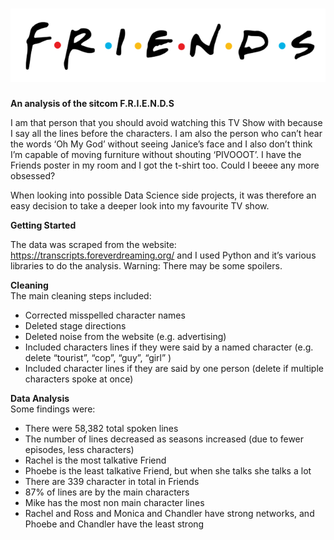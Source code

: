 # ![FRIENDS](FRIENDS_logo.png)

**An analysis of the sitcom F.R.I.E.N.D.S**

I am that person that you should avoid watching this TV Show with because I say all the lines before the characters. I am also the person who can’t hear the words ‘Oh My God’ without seeing Janice’s face and I also don’t think I’m capable of moving furniture without shouting ‘PIVOOOT’. I have the Friends poster in my room and I got the t-shirt too. Could I beeee any more obsessed?

When looking into possible Data Science side projects, it was therefore an easy decision to take a deeper look into my favourite TV show.


**Getting Started** <br/>

The data was scraped from the website: https://transcripts.foreverdreaming.org/ and I used Python and it’s various libraries to do the analysis.
Warning: There may be some spoilers.

**Cleaning** <br/>
The main cleaning steps included:

* Corrected misspelled character names
* Deleted stage directions
* Deleted noise from the website (e.g. advertising)
* Included characters lines if they were said by a named character (e.g. delete “tourist”, “cop”, “guy”, “girl” )
* Included character lines if they are said by one person (delete if multiple characters spoke at once)

**Data Analysis** <br/>
Some findings were:

* There were 58,382 total spoken lines
* The number of lines decreased as seasons increased (due to fewer episodes, less characters)
* Rachel is the most talkative Friend
* Phoebe is the least talkative Friend, but when she talks she talks a lot
* There are 339 character in total in Friends
* 87% of lines are by the main characters
* Mike has the most non main character lines
* Rachel and Ross and Monica and Chandler have strong networks, and Phoebe and Chandler have the least strong



